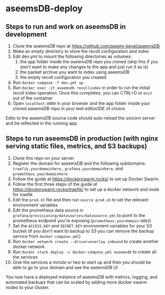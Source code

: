 # aseemsDB-deploy

## Steps to run and work on aseemsDB in development
1. Clone the aseemsDB repo at https://github.com/aseem-keyal/aseemsDB
2. Make an empty directory to store the recoll configuration and index
3. Edit dev.yml to mount the following directories as volumes: 
    1. the app folder inside the aseemsDB repo you cloned (skip this if you don't want to make any changes to the app and just run it as is)
    2. the packet archive you want to index using aseemsDB
    3. the empty recoll configuration you created
4. Run `docker-compose -f dev.yml up`
5. Run `docker exec -it aseemsdb recollindex` in order to run the initial recoll index operation. Once this completes, you can CTRL+D or `exit` out of the container
6. Open `localhost:8080` in your browser and the app folder inside your cloned aseemsDB repo in your text editor/IDE of choice

Edits to the aseemsDB source code should auto-reload the uvicorn server and be reflected in the running app.

## Steps to run aseemsDB in production (with nginx serving static files, metrics, and S3 backups)
1. Clone this repo on your server
2. Register the domain for aseemsDB and the following subdomains: `traefik.yourdomainhere` , `grafana.yourdomainhere`, and `prometheus.yourdomainhere` 
3. Follow the guide at https://dockerswarm.rocks/  to set up Docker Swarm. 
4. Follow the first three steps of the guide at https://dockerswarm.rocks/traefik/ to set up a docker network and node for traefik
5. Edit the `prod.sh` file and then run `source prod.sh` to set the relevant environment variables
6. Edit the prometheus data source in `grafana/provisioning/datasources/datasource.yml` to point to the prometheus endpoint you're exposing (`prometheus.yourdomain:8082`)
7. Set the `ACCESS_KEY` and `SECRET_KEY` environment variables for your S3 bucket (if you don't want to backup to S3 you can remove the backup service from `docker-compose.yml`)
8. Run `docker network create --driver=overlay inbound` to create another docker network
9. Run `docker stack deploy -c docker-compose.yml aseemsdb` to create all the services
10. Give the services a minute or two to start up and then you should be able to go to your domain and see the aseemsDB UI

You now have a deployed instance of aseemsDB with metrics, logging, and automated backups that can be scaled by adding more docker swarm nodes to your cluster.
